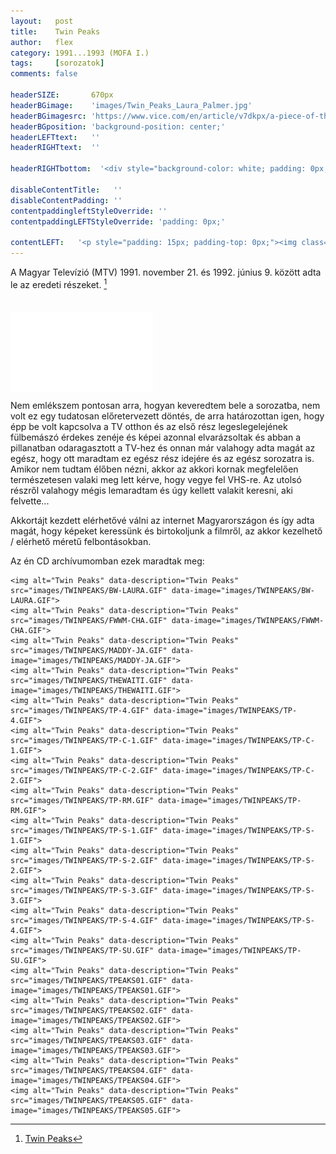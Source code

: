 ```yaml
---
layout:   post
title:    Twin Peaks
author:   flex
category: 1991...1993 (MOFA I.)
tags:     [sorozatok]
comments: false

headerSIZE:       670px
headerBGimage:    'images/Twin_Peaks_Laura_Palmer.jpg'
headerBGimagesrc: 'https://www.vice.com/en/article/v7dkpx/a-piece-of-the-true-cross-may-have-sunk-with-russias-warship'
headerBGposition: 'background-position: center;'
headerLEFTtext:   ''
headerRIGHTtext:  ''

headerRIGHTbottom:  '<div style="background-color: white; padding: 0px; padding-left: 7px; padding-right: 7px;"><iframe style="margin-bottom: -2px;  background: white;" width="100%" height="20" scrolling="no" frameborder="no" src="https://w.soundcloud.com/player/?url=https%3A//api.soundcloud.com/tracks/20584478&&amp;color=ff5500&amp;inverse=false&amp;auto_play=false&amp;show_user=true"></iframe></div>'

disableContentTitle:   ''
disableContentPadding: ''
contentpaddingleftStyleOverride: ''
contentpaddingLEFTStyleOverride: 'padding: 0px;'

contentLEFT:   '<p style="padding: 15px; padding-top: 0px;"><img class="shadow" src="images/Twin_Peaks.jpg"></p>'
---
```


A Magyar Televízió (MTV) 1991. november 21. és 1992. június 9. között adta le az eredeti részeket. [^1]

<div class="rightbox rightboxalignment" style="width: 45%; margin-top: 35px;"><div style="position: relative; width: 100%; height: 0; padding-bottom: 56.25%;"><iframe class="shadow" style="position: absolute; width: 100%; height: 100%;" src="//fave.api.cnn.io/v1/fav/?video=fashion/2020/04/08/twin-peaks-remember-when-lon-orig.cnn&customer=cnn&edition=international&env=prod" frameborder="0"></iframe></div></div>

Nem emlékszem pontosan arra, hogyan keveredtem bele a sorozatba, nem volt ez egy tudatosan előretervezett döntés, de arra határozottan igen, hogy épp be volt kapcsolva a TV otthon és az első rész legeslegelejének fülbemászó érdekes zenéje és képei azonnal elvarázsoltak és abban a pillanatban odaragasztott a TV-hez és onnan már valahogy adta magát az egész, hogy ott maradtam ez egész rész idejére és az egész sorozatra is. Amikor nem tudtam élőben nézni, akkor az akkori kornak megfelelően természetesen valaki meg lett kérve, hogy vegye fel VHS-re. Az utolsó részről valahogy mégis lemaradtam és úgy kellett valakit keresni, aki felvette...

Akkortájt kezdett elérhetővé válni az internet Magyarországon és így adta magát, hogy képeket keressünk és birtokoljunk a filmről, az akkor kezelhető / elérhető méretű felbontásokban. 

Az én CD archívumomban ezek maradtak meg:

<p><div id="twinpeaks" style="">

	<img alt="Twin Peaks" data-description="Twin Peaks" src="images/TWINPEAKS/BW-LAURA.GIF" data-image="images/TWINPEAKS/BW-LAURA.GIF">
	<img alt="Twin Peaks" data-description="Twin Peaks" src="images/TWINPEAKS/FWWM-CHA.GIF" data-image="images/TWINPEAKS/FWWM-CHA.GIF">
	<img alt="Twin Peaks" data-description="Twin Peaks" src="images/TWINPEAKS/MADDY-JA.GIF" data-image="images/TWINPEAKS/MADDY-JA.GIF">
	<img alt="Twin Peaks" data-description="Twin Peaks" src="images/TWINPEAKS/THEWAITI.GIF" data-image="images/TWINPEAKS/THEWAITI.GIF">
	<img alt="Twin Peaks" data-description="Twin Peaks" src="images/TWINPEAKS/TP-4.GIF" data-image="images/TWINPEAKS/TP-4.GIF">
	<img alt="Twin Peaks" data-description="Twin Peaks" src="images/TWINPEAKS/TP-C-1.GIF" data-image="images/TWINPEAKS/TP-C-1.GIF">
	<img alt="Twin Peaks" data-description="Twin Peaks" src="images/TWINPEAKS/TP-C-2.GIF" data-image="images/TWINPEAKS/TP-C-2.GIF">
	<img alt="Twin Peaks" data-description="Twin Peaks" src="images/TWINPEAKS/TP-RM.GIF" data-image="images/TWINPEAKS/TP-RM.GIF">
	<img alt="Twin Peaks" data-description="Twin Peaks" src="images/TWINPEAKS/TP-S-1.GIF" data-image="images/TWINPEAKS/TP-S-1.GIF">
	<img alt="Twin Peaks" data-description="Twin Peaks" src="images/TWINPEAKS/TP-S-2.GIF" data-image="images/TWINPEAKS/TP-S-2.GIF">
	<img alt="Twin Peaks" data-description="Twin Peaks" src="images/TWINPEAKS/TP-S-3.GIF" data-image="images/TWINPEAKS/TP-S-3.GIF">
	<img alt="Twin Peaks" data-description="Twin Peaks" src="images/TWINPEAKS/TP-S-4.GIF" data-image="images/TWINPEAKS/TP-S-4.GIF">
	<img alt="Twin Peaks" data-description="Twin Peaks" src="images/TWINPEAKS/TP-SU.GIF" data-image="images/TWINPEAKS/TP-SU.GIF">
	<img alt="Twin Peaks" data-description="Twin Peaks" src="images/TWINPEAKS/TPEAKS01.GIF" data-image="images/TWINPEAKS/TPEAKS01.GIF">
	<img alt="Twin Peaks" data-description="Twin Peaks" src="images/TWINPEAKS/TPEAKS02.GIF" data-image="images/TWINPEAKS/TPEAKS02.GIF">
	<img alt="Twin Peaks" data-description="Twin Peaks" src="images/TWINPEAKS/TPEAKS03.GIF" data-image="images/TWINPEAKS/TPEAKS03.GIF">
	<img alt="Twin Peaks" data-description="Twin Peaks" src="images/TWINPEAKS/TPEAKS04.GIF" data-image="images/TWINPEAKS/TPEAKS04.GIF">
	<img alt="Twin Peaks" data-description="Twin Peaks" src="images/TWINPEAKS/TPEAKS05.GIF" data-image="images/TWINPEAKS/TPEAKS05.GIF">

</div></p>

<script type="text/javascript"> 
											   
	jQuery( document ).ready( function() { jQuery( "#twinpeaks" ).unitegallery( {

		tiles_space_between_cols:      10,
		tiles_justified_space_between: 10,
		//tiles_col_width:               500,
		tile_enable_shadow:            true,
			tile_shadow_h: 			   3,			//position of horizontal shadow
			tile_shadow_v: 			   3,			//position of vertical shadow
			tile_shadow_blur: 		   5,			//shadow blur
			tile_shadow_spread: 	   2,			//shadow spread
			tile_shadow_color: 		   "#2B2B2B",	//shadow color

		theme_gallery_padding:         0,
		tiles_type: 				   "justified",

		gallery_width: 				   "100%",
		tiles_exact_width: 			   false,

		gallery_control_keyboard:      true,

	} ) } );

</script>

[^1]: [Twin Peaks](https://hu.wikipedia.org/wiki/Twin_Peaks)